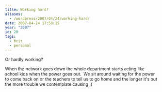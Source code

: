 ```yaml
---
title: Working hard?
aliases:
  - /wordpress/2007/04/24/working-hard/
date: 2007-04-24 17:58:15
year: "2007"
id: 20
tags:
  - bcit
  - personal
---
```


Or hardly working?

When the network goes down the whole department starts acting like school kids when the power goes out.  We sit around waiting for the power to come back on or the teachers to tell us to go home and the longer it's out the more trouble we contemplate causing ;)
